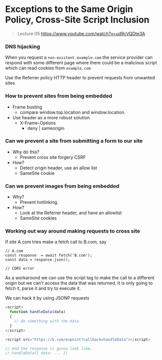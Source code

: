 # Exceptions to the Same Origin Policy, Cross-Site Script Inclusion

> Lecture 05 https://www.youtube.com/watch?v=ud9cVQDte3A

### DNS hijacking

When you request a `non-existent.example.com` the service provider can respond with some different page where there could be a malicious script which can read cookies from `example.com`

Use the Referrer policy HTTP header to prevent requests from unwanted sites

### How to prevent sites from being embedded

- Frame busting
  - compare window.top.location and window.location.
- Use header as a more robust solution
  - X-Frame-Options
    - deny | sameorigin

### Can we prevent a site from submitting a form to our site

- Why do this?
  - Prevent cross site forgery CSRF
- How?
  - Detect origin header, use an allow list
  - SameSite cookie

### Can we prevent images from being embedded

- Why?
  - Prevent hotlinking.
- How?
  - Look at the Referrer header, and have an allowlist
  - SameSite cookies

### Working out way around making requests to cross site

If site A.com tries make a fetch call to B.com, say

```
// A.com
const response  = await fetch('B.com');
const data = response.json();

// CORS error
```

As a workaround we can use the script tag to make the call to a different origin but we can't access the data that was returned. It is only going to fetch it, parse it and try to execute it.

We can hack it by using JSONP requests

```js
<script>
  function handleData(data)
  {
    // do something with the data
  }
</script>

<script src="https://b.com/enpoint?callback=handleData"></script>

// And the response is gonna look like,
// handleData({ data: ... })
```
